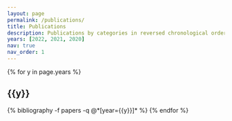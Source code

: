 ```yaml
---
layout: page
permalink: /publications/
title: Publications
description: Publications by categories in reversed chronological order. 
years: [2022, 2021, 2020]
nav: true
nav_order: 1
---
```


<div class="publications">

{% for y in page.years %}
  <h2 class="year">{{y}}</h2>
  {% bibliography -f papers -q @*[year={{y}}]* %}
{% endfor %}

</div>

